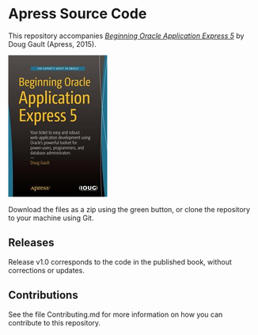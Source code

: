 # Apress Source Code

This repository accompanies [*Beginning Oracle Application Express 5*](http://www.apress.com/9781484204672) by Doug Gault (Apress, 2015).

![Cover image](9781484204672.jpg)

Download the files as a zip using the green button, or clone the repository to your machine using Git.

## Releases

Release v1.0 corresponds to the code in the published book, without corrections or updates.

## Contributions

See the file Contributing.md for more information on how you can contribute to this repository.
